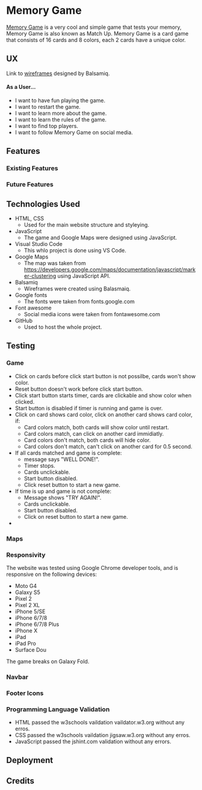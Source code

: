 # Memory Game

[Memory Game](https://ahmedaboujeeb.github.io/milestone2/) is a very cool and simple game that tests your memory, Memory Game is also known as Match Up. Memory Game is a card game that consists of 16 cards and 8 colors, each 2 cards have a unique color.

## UX

Link to [wireframes](https://github.com/ahmedaboujeeb/milestone2/blob/master/assets/wireframes/Milestone%202%20WF.pdf) designed by Balsamiq.

#### As a User...

- I want to have fun playing the game.
- I want to restart the game.
- I want to learn more about the game.
- I want to learn the rules of the game.
- I want to find top players.
- I want to follow Memory Game on social media. 

## Features

### Existing Features

### Future Features




## Technologies Used

 - HTML, CSS
   - Used for the main website structure and styleying.
 - JavaScript
   - The game and Google Maps were designed using JavaScript.
 - Visual Studio Code
   - This whlo project is done using VS Code.
 - Google Maps
   - The map was taken from https://developers.google.com/maps/documentation/javascript/marker-clustering using JavaScript API.
 - Balsamiq
   - Wireframes were created using Balasmaiq.
 - Google fonts
   - The fonts were taken from fonts.google.com
 - Font awesome
   - Social media icons were taken from fontawesome.com 
 - GitHub
   - Used to host the whole project. 



## Testing

### Game 

 - Click on cards before click start button is not possilbe, cards won't show color.
 - Reset button doesn't work before click start button.
 - Click start button starts timer, cards are clickable and show color when clicked.
 - Start button is disabled if timer is running and game is over. 
 - Click on card shows card color, click on another card shows card color, if:
    - Card colors match, both cards will show color until restart.
    - Card colors match, can click on another card immidiatly.
    - Card colors don't match, both cards will hide color. 
    - Card colors don't match, can't click on another card for 0.5 second. 
 - If all cards matched and game is complete:
    - message says "WELL DONE!".
    - Timer stops.
    - Cards unclickable.
    - Start button disabled. 
    - Click reset button to start a new game. 
- If time is up and game is not complete:
    - Message shows "TRY AGAIN!".
    - Cards unclickable. 
    - Start button disabled.
    - Click on reset button to start a new game. 
- 


### Maps 




### Responsivity 

The website was tested using Google Chrome developer tools, and is responsive on the following devices:

 - Moto G4
 - Galaxy S5
 - Pixel 2
 - Pixel 2 XL
 - iPhone 5/SE
 - iPhone 6/7/8
 - iPhone 6/7/8 Plus
 - iPhone X
 - iPad
 - iPad Pro
 - Surface Dou

The game breaks on Galaxy Fold. 



### Navbar 


### Footer Icons



### Programming Language Validation

 - HTML passed the w3schools vaildation vaildator.w3.org without any erros. 
 - CSS passed the w3schools vaildation jigsaw.w3.org without any erros.
 - JavaScript passed the jshint.com validation without any errors. 


## Deployment





## Credits
